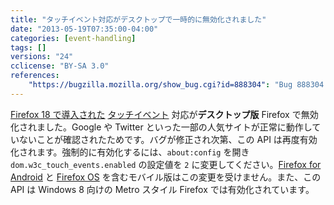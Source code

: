 ```yaml
---
title: "タッチイベント対応がデスクトップで一時的に無効化されました"
date: "2013-05-19T07:35:00-04:00"
categories: [event-handling]
tags: []
versions: "24"
cclicense: "BY-SA 3.0"
references:
    "https://bugzilla.mozilla.org/show_bug.cgi?id=888304": "Bug 888304 – Content touch-events on Firefox-desktop should be disabled until we can support them properly"
---
```

[Firefox 18 で導入された](https://www.fxsitecompat.com/ja/docs/2012/moztouch-events-were-removed-in-favor-of-the-standard-touch-events/) [タッチイベント](https://developer.mozilla.org/ja/docs/Web/Guide/API/DOM/Events/Touch_events) 対応が**デスクトップ版** Firefox で無効化されました。Google や Twitter といった一部の人気サイトが正常に動作していないことが確認されたためです。バグが修正され次第、この API は再度有効化されます。強制的に有効化するには、`about:config` を開き `dom.w3c_touch_events.enabled` の設定値を `2` に変更してください。[Firefox for Android](https://developer.mozilla.org/ja/docs/Mozilla/Firefox_for_Android) と [Firefox OS](https://developer.mozilla.org/ja/docs/Mozilla/Firefox_OS) を含むモバイル版はこの変更を受けません。また、この API は Windows 8 向けの Metro スタイル Firefox では有効化されています。
